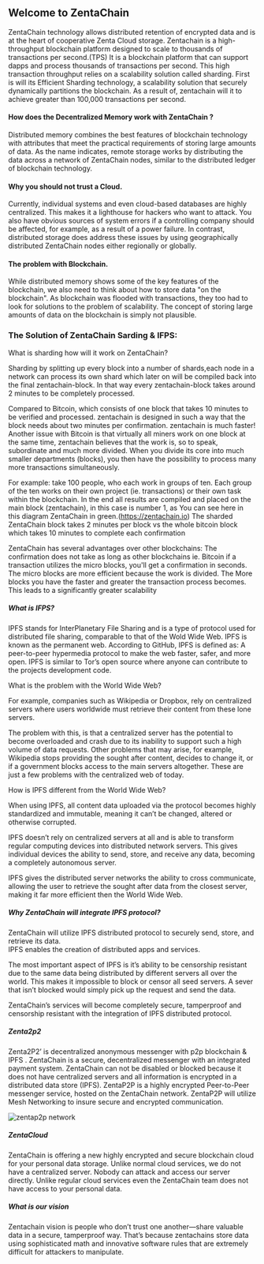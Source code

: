 

## Welcome to ZentaChain

ZentaChain technology allows distributed retention of encrypted data and is at the heart of cooperative Zenta Cloud storage.
Zentachain is a high-throughput blockchain platform designed to scale to thousands of transactions per second.(TPS)
It is a blockchain platform that can support dapps and process thousands of transactions per second.
This high transaction throughput relies on a scalability solution called sharding.
First is will its Efficient Sharding technology, a scalability solution that securely dynamically partitions
the blockchain. As a result of, zentachain will it to achieve greater than 100,000 transactions per second.

#### How does the Decentralized Memory work with ZentaChain ?

Distributed memory combines the best features of blockchain technology with attributes that meet the practical requirements of storing large amounts of data. As the name indicates, remote storage works by distributing the data across a network of ZentaChain nodes, similar to the distributed ledger of blockchain technology.

#### Why you should not trust a Cloud.

Currently, individual systems and even cloud-based databases are highly centralized.  This makes it a lighthouse for hackers who want to attack. You also have obvious sources of system errors if a controlling company should be affected, for example, as a result of a power failure.
In contrast, distributed storage does address these issues by using geographically distributed ZentaChain nodes either regionally or globally.


#### The problem with Blockchain.

While distributed memory shows some of the key features of the blockchain, we also need to think about how to store data "on the blockchain".
As blockchain was flooded with transactions, they too had to look for solutions to the problem of scalability.
The concept of storing large amounts of data on the blockchain is simply not plausible.

### The Solution of ZentaChain Sarding & IFPS:

What is sharding how will it work on ZentaChain?

Sharding by splitting up every block into a number of shards,each node in a network can process its own shard which later on will be  compiled back into the final zentachain-block.
In that way every zentachain-block takes around 2 minutes to be completely  processed. 

Compared to Bitcoin, which consists of one block that takes 10 minutes to be verified and processed. zentachain is designed in such a way that the block needs about two minutes per confirmation. zentachain is much faster! Another issue  with Bitcoin is that virtually all miners work on one block at the same time, zentachain believes that the work is, so to speak, subordinate and much more divided. When you divide its core into much smaller departments (blocks), you then have the possibility to process many more transactions simultaneously.

For example: take 100 people, who each work in groups of ten. Each group of the ten works on their own project (ie. transactions) or their own task within the blockchain. In the end all results are compiled and placed on the main block (zentachain), in this case is number 1, as You can see here in this diagram ZentaChain  in green.(https://zentachain.io) The sharded  ZentaChain block takes 2 minutes per block vs the whole bitcoin block which takes 10 minutes to complete each confirmation 

ZentaChain has several advantages over other blockchains:
The confirmation does not take as long as other blockchains ie. Bitcoin
if a transaction utilizes the micro blocks, you'll get a confirmation in seconds. The micro blocks are more efficient because the work is divided. The More blocks you have the faster and greater the transaction process becomes.  
This leads to a significantly greater scalability

##### What is IFPS?

IPFS stands for InterPlanetary File Sharing and is a type of protocol used for distributed file sharing, comparable to that of the Wold Wide Web. IPFS is known as the permanent web. According to GitHub, IPFS is defined as:  A peer-to-peer hypermedia protocol to make the web faster, safer, and more open. IPFS is similar to Tor’s open source where anyone can contribute to the projects development code. 

What is the problem with the World Wide Web?
     
For example, companies such  as Wikipedia or Dropbox, rely on centralized servers where users worldwide must retrieve their content from these lone servers. 

The problem with this, is that a centralized server has the potential to become overloaded and crash due to its inability to support such a high volume of data requests. Other problems that may arise, for example, Wikipedia stops providing the sought after content, decides to change it, or if a government blocks access to the main servers altogether. These are just a few problems with the centralized web of today. 

How is IPFS different from the World Wide Web?

When using IPFS, all content data uploaded via the protocol becomes highly standardized and immutable, meaning it can’t be changed, altered or otherwise corrupted.  

IPFS doesn’t rely on centralized servers at all and is able to transform regular computing devices into distributed network servers. This gives individual devices the ability to send, store, and receive any data, becoming a completely autonomous server.  

IPFS gives the distributed server networks the ability to cross communicate, allowing the user to retrieve the sought after data from the closest server, making it far more efficient then the World Wide Web.

##### Why ZentaChain will integrate IPFS protocol?
   
ZentaChain will utilize IPFS distributed protocol to securely send, store, and retrieve its data.  
IPFS enables the creation of distributed apps and services. 

The most important aspect of IPFS is it’s ability to be censorship resistant due to the same data being distributed by different servers all over the world. 
This makes it impossible to block or censor all seed servers.
A sever that isn’t blocked would simply pick up the request and send the data. 

ZentaChain’s services will become completely secure, tamperproof and censorship resistant with the integration of IPFS distributed protocol.

##### Zenta2p2
Zenta2P2’ is decentralized anonymous messenger with p2p  blockchain & IPFS .
ZentaChain is a secure, decentralized messenger with an integrated payment system.
ZentaChain can not be disabled or blocked because it does not have centralized servers
and all information is encrypted in a distributed data store (IPFS).
ZentaP2P is a highly encrypted Peer-to-Peer messenger service, hosted on the ZentaChain network.
ZentaP2P will utilize Mesh Networking to insure secure and encrypted communication.


![zentap2p network](https://user-images.githubusercontent.com/40530024/44751312-2568f380-ab18-11e8-8d46-bb68c606384c.png)


##### ZentaCloud
ZentaChain is offering a new highly encrypted and secure blockchain cloud for your personal data storage. Unlike normal cloud services, we do not have a centralized server. Nobody can attack and access our server directly. Unlike regular cloud services even the ZentaChain team does not have access to your personal data.

##### What is our vision
Zentachain vision is 
people who don’t trust one another—share valuable data in a secure, tamperproof way. That’s because zentachains store data using sophisticated math and innovative software rules that are extremely difficult for attackers to manipulate.


